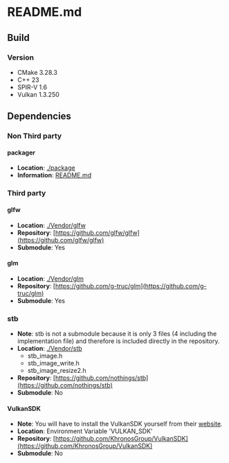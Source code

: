 # README.md

## Build

### Version
- CMake 3.28.3
- C++ 23
- SPIR-V 1.6
- Vulkan 1.3.250

## Dependencies

### Non Third party

#### packager
- **Location**:    [./package](./package)
- **Information**: [README.md](./package/README.md)

### Third party

#### glfw
- **Location**:   [./Vendor/glfw](./Vendor/glfw)
- **Repository**: [https://github.com/glfw/glfw](https://github.com/glfw/glfw)
- **Submodule**:  Yes

#### glm
- **Location**:   [./Vendor/glm](./Vendor/glm)
- **Repository**: [https://github.com/g-truc/glm](https://github.com/g-truc/glm)
- **Submodule**:  Yes

### stb
- **Note**: stb is not a submodule because it is only 3 files (4 including the implementation file) and therefore is included directly
in the repository.
- **Location**:   [./Vendor/stb](./Vendor/stb)
    - stb_image.h
    - stb_image_write.h
    - stb_image_resize2.h
- **Repository**: [https://github.com/nothings/stb](https://github.com/nothings/stb)
- **Submodule**:  No 


#### VulkanSDK
- **Note**: You will have to install the VulkanSDK yourself from their [website](https://vulkan.lunarg.com/).
- **Location**:   Environment Variable 'VULKAN_SDK'
- **Repository**: [https://github.com/KhronosGroup/VulkanSDK](https://github.com/KhronosGroup/VulkanSDK)
- **Submodule**:  No 
